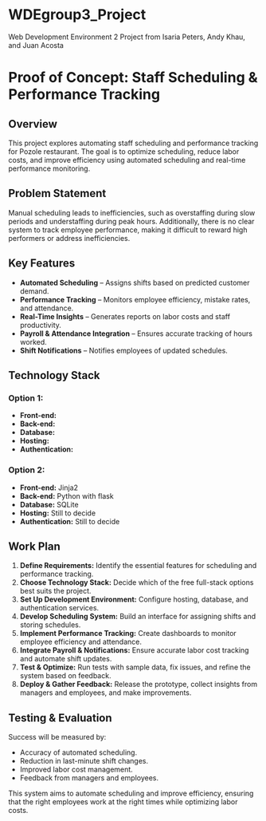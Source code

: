 # WDEgroup3_Project
Web Development Environment 2 Project from Isaria Peters, Andy Khau, and Juan Acosta

# Proof of Concept: Staff Scheduling & Performance Tracking

## Overview
This project explores automating staff scheduling and performance tracking for Pozole restaurant. The goal is to optimize scheduling, reduce labor costs, and improve efficiency using automated scheduling and real-time performance monitoring.

## Problem Statement
Manual scheduling leads to inefficiencies, such as overstaffing during slow periods and understaffing during peak hours. Additionally, there is no clear system to track employee performance, making it difficult to reward high performers or address inefficiencies.

## Key Features
- **Automated Scheduling** – Assigns shifts based on predicted customer demand.
- **Performance Tracking** – Monitors employee efficiency, mistake rates, and attendance.
- **Real-Time Insights** – Generates reports on labor costs and staff productivity.
- **Payroll & Attendance Integration** – Ensures accurate tracking of hours worked.
- **Shift Notifications** – Notifies employees of updated schedules.

## Technology Stack
### Option 1:
- **Front-end:** 
- **Back-end:** 
- **Database:** 
- **Hosting:** 
- **Authentication:** 

### Option 2:
- **Front-end:** Jinja2
- **Back-end:** Python with flask
- **Database:** SQLite
- **Hosting:** Still to decide
- **Authentication:** Still to decide

## Work Plan
1. **Define Requirements:** Identify the essential features for scheduling and performance tracking.
2. **Choose Technology Stack:** Decide which of the free full-stack options best suits the project.
3. **Set Up Development Environment:** Configure hosting, database, and authentication services.
4. **Develop Scheduling System:** Build an interface for assigning shifts and storing schedules.
5. **Implement Performance Tracking:** Create dashboards to monitor employee efficiency and attendance.
6. **Integrate Payroll & Notifications:** Ensure accurate labor cost tracking and automate shift updates.
7. **Test & Optimize:** Run tests with sample data, fix issues, and refine the system based on feedback.
8. **Deploy & Gather Feedback:** Release the prototype, collect insights from managers and employees, and make improvements.

## Testing & Evaluation
Success will be measured by:
- Accuracy of automated scheduling.
- Reduction in last-minute shift changes.
- Improved labor cost management.
- Feedback from managers and employees.

This system aims to automate scheduling and improve efficiency, ensuring that the right employees work at the right times while optimizing labor costs.


